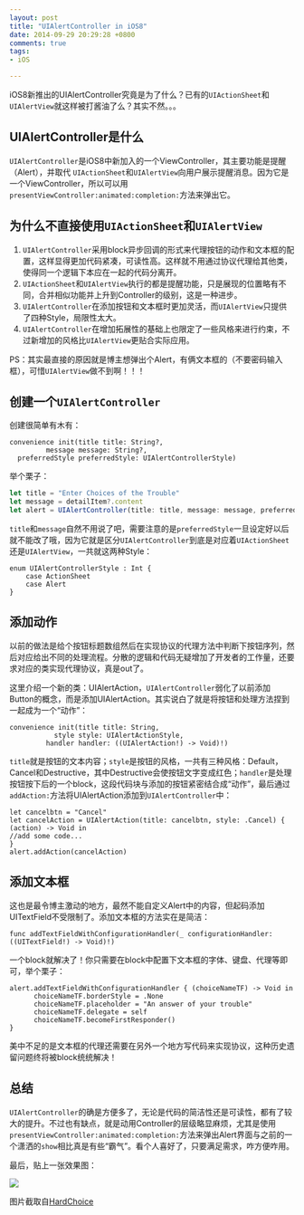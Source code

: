 ```yaml
---
layout: post
title: "UIAlertController in iOS8"
date: 2014-09-29 20:29:28 +0800
comments: true
tags: 
- iOS

---
```

iOS8新推出的UIAlertController究竟是为了什么？已有的`UIActionSheet`和`UIAlertView`就这样被打酱油了么？其实不然。。。  
<!--more-->
## UIAlertController是什么
`UIAlertController`是iOS8中新加入的一个ViewController，其主要功能是提醒（Alert），并取代 `UIActionSheet`和`UIAlertView`向用户展示提醒消息。因为它是一个ViewController，所以可以用`presentViewController:animated:completion:`方法来弹出它。  
## 为什么不直接使用`UIActionSheet`和`UIAlertView`
1. `UIAlertController`采用block异步回调的形式来代理按钮的动作和文本框的配置，这样显得更加代码紧凑，可读性高。这样就不用通过协议代理给其他类，使得同一个逻辑下本应在一起的代码分离开。  
2. `UIActionSheet`和`UIAlertView`执行的都是提醒功能，只是展现的位置略有不同，合并相似功能并上升到Controller的级别，这是一种进步。  
3. `UIAlertController`在添加按钮和文本框时更加灵活，而`UIAlertView`只提供了四种Style，局限性太大。  
4. `UIAlertController`在增加拓展性的基础上也限定了一些风格来进行约束，不过新增加的风格比`UIAlertView`更贴合实际应用。  

PS：其实最直接的原因就是博主想弹出个Alert，有俩文本框的（不要密码输入框），可惜`UIAlertView`做不到啊！！！  
## 创建一个`UIAlertController`
创建很简单有木有：
```
convenience init(title title: String?,
         message message: String?,
  preferredStyle preferredStyle: UIAlertControllerStyle)
```

举个栗子：

```js
let title = "Enter Choices of the Trouble"
let message = detailItem?.content
let alert = UIAlertController(title: title, message: message, preferredStyle: UIAlertControllerStyle.Alert)
```
`title`和`message`自然不用说了吧，需要注意的是`preferredStyle`一旦设定好以后就不能改了哦，因为它就是区分`UIAlertController`到底是对应着`UIActionSheet`还是`UIAlertView`，一共就这两种Style：  
```
enum UIAlertControllerStyle : Int {
    case ActionSheet
    case Alert
}
```
## 添加动作
以前的做法是给个按钮标题数组然后在实现协议的代理方法中判断下按钮序列，然后对应给出不同的处理流程。分散的逻辑和代码无疑增加了开发者的工作量，还要求对应的类实现代理协议，真是out了。  

这里介绍一个新的类：UIAlertAction，`UIAlertController`弱化了以前添加Button的概念，而是添加UIAlertAction。其实说白了就是将按钮和处理方法捏到一起成为一个“动作”：  

```
convenience init(title title: String,
           style style: UIAlertActionStyle,
         handler handler: ((UIAlertAction!) -> Void)!)
```
`title`就是按钮的文本内容；`style`是按钮的风格，一共有三种风格：Default，Cancel和Destructive，其中Destructive会使按钮文字变成红色；`handler`是处理按钮按下后的一个block，这段代码块与添加的按钮紧密结合成“动作”，最后通过`addAction:`方法将UIAlertAction添加到`UIAlertController`中：  

```
let cancelbtn = "Cancel"
let cancelAction = UIAlertAction(title: cancelbtn, style: .Cancel) { (action) -> Void in
//add some code...            
}
alert.addAction(cancelAction)
```
## 添加文本框
这也是最令博主激动的地方，最然不能自定义Alert中的内容，但起码添加UITextField不受限制了。添加文本框的方法实在是简洁：  

```
func addTextFieldWithConfigurationHandler(_ configurationHandler: ((UITextField!) -> Void)!)
```
一个block就解决了！你只需要在block中配置下文本框的字体、键盘、代理等即可，举个栗子：  

```
alert.addTextFieldWithConfigurationHandler { (choiceNameTF) -> Void in
	  choiceNameTF.borderStyle = .None
	  choiceNameTF.placeholder = "An answer of your trouble"
	  choiceNameTF.delegate = self
	  choiceNameTF.becomeFirstResponder()
}
```
美中不足的是文本框的代理还需要在另外一个地方写代码来实现协议，这种历史遗留问题终将被block统统解决！  

## 总结

`UIAlertController`的确是方便多了，无论是代码的简洁性还是可读性，都有了较大的提升。不过也有缺点，就是动用Controller的层级略显麻烦，尤其是使用`presentViewController:animated:completion:`方法来弹出Alert界面与之前的一个潇洒的`show`相比真是有些“霸气”。看个人喜好了，只要满足需求，咋方便咋用。  

最后，贴上一张效果图：  

![](http://7ni3rk.com1.z0.glb.clouddn.com/IMG_0906.PNG)  

图片截取自[HardChoice](https://itunes.apple.com/cn/app/hardchoice/id923977271?mt=8)  
